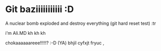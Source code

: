 # Git baziiiiiiiiiii :D

A nuclear bomb exploded and destroy everything (git hard reset test) :tr

i'm Ali.MD kh kh kh

chokaaaaaareee!!!!!? :-D (YA)
bhjil cyfxjt fryuc ,